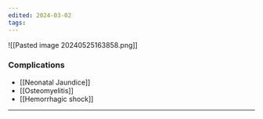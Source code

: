```yaml
---
edited: 2024-03-02
tags:
---
```

![[Pasted image 20240525163858.png]]
### Complications
- [[Neonatal Jaundice]]
- [[Osteomyelitis]]
- [[Hemorrhagic shock]] 

---

